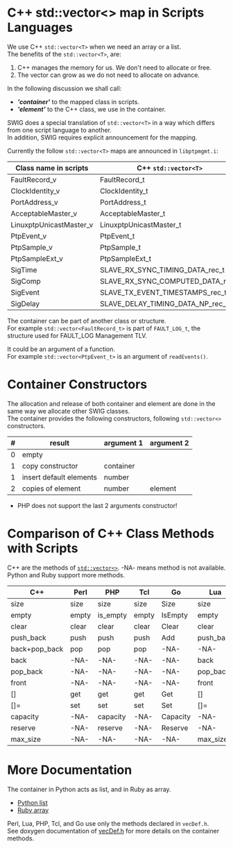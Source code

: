 <!-- SPDX-License-Identifier: GFDL-1.3-no-invariants-or-later
     SPDX-FileCopyrightText: Copyright © 2022 Erez Geva <ErezGeva2@gmail.com> -->
# C++ std::vector<> map in Scripts Languages

We use C++ `std::vector<T>` when we need an array or a list.  
The benefits of the `std::vector<T>`, are:

 1. C++ manages the memory for us. We don't need to allocate or free.
 1. The vector can grow as we do not need to allocate on advance.


In the following discussion we shall call:

  * ***'container'*** to the mapped class in scripts.
  * ***'element'*** to the C++ class, we use in the container.


SWIG does a special translation of `std::vector<T>` in a way which differs from one script language to another.  
In addition, SWIG requires explicit announcement for the mapping.

Currently the follow `std::vector<T>` maps are announced in `libptpmgmt.i`:

|Class name in scripts  |C++ `std::vector<T>`             |header   |
|-----------------------|---------------------------------|---------|
|FaultRecord_v          |FaultRecord_t                    |types.h  |
|ClockIdentity_v        |ClockIdentity_t                  |types.h  |
|PortAddress_v          |PortAddress_t                    |types.h  |
|AcceptableMaster_v     |AcceptableMaster_t               |types.h  |
|LinuxptpUnicastMaster_v|LinuxptpUnicastMaster_t          |types.h  |
|PtpEvent_v             |PtpEvent_t                       |ptp.h    |
|PtpSample_v            |PtpSample_t                      |ptp.h    |
|PtpSampleExt_v         |PtpSampleExt_t                   |ptp.h    |
|SigTime                |SLAVE_RX_SYNC_TIMING_DATA_rec_t  |sigTlvs.h|
|SigComp                |SLAVE_RX_SYNC_COMPUTED_DATA_rec_t|sigTlvs.h|
|SigEvent               |SLAVE_TX_EVENT_TIMESTAMPS_rec_t  |sigTlvs.h|
|SigDelay               |SLAVE_DELAY_TIMING_DATA_NP_rec_t |sigTlvs.h|


The container can be part of another class or structure.  
For example `std::vector<FaultRecord_t>` is part of `FAULT_LOG_t`, the structure used for FAULT_LOG Management TLV.

It could be an argument of a function.  
For example `std::vector<PtpEvent_t>` is an argument of `readEvents()`.

# Container Constructors

The allocation and release of both container and element are done in the same way we allocate other SWIG classes.  
The container provides the following constructors, following `std::vector<>` constructors.

|#  |result                 |argument 1|argument 2|
|---|-----------------------|----------|----------|
|0  |empty                  |          |          |
|1  |copy constructor       |container |          |
|1  |insert default elements|number    |          |
|2  |copies of element      |number    |element   |

* PHP does not support the last 2 arguments constructor!

# Comparison of C++ Class Methods with Scripts  

C++ are the methods of [`std::vector<>`](https://en.cppreference.com/w/cpp/container/vector).
-NA- means method is not available.
Python and Ruby support more methods.

|C++          |Perl |PHP     |Tcl  |Go      |Lua      |Python   |Ruby    |
|-------------|-----|--------|-----|--------|---------|---------|--------|
|size         |size |size    |size |Size    |size     |size     |size    |
|empty        |empty|is_empty|empty|IsEmpty |empty    |empty    |empty?  |
|clear        |clear|clear   |clear|Clear   |clear    |clear    |clear   |
|push_back    |push |push    |push |Add     |push_back|push_back|push    |
|back+pop_back|pop  |pop     |pop  |-NA-    |-NA-     |pop      |pop     |
|back         |-NA- |-NA-    |-NA- |-NA-    |back     |back     |back    |
|pop_back     |-NA- |-NA-    |-NA- |-NA-    |pop_back |pop_back |-NA-    |
|front        |-NA- |-NA-    |-NA- |-NA-    |front    |front    |front   |
|[]           |get  |get     |get  |Get     |[]       |[]       |[]      |
|[]=          |set  |set     |set  |Set     |[]=      |[]=      |[]=     |
|capacity     |-NA- |capacity|-NA- |Capacity|-NA-     |capacity |capacity|
|reserve      |-NA- |reserve |-NA- |Reserve |-NA-     |reserve  |reserve |
|max_size     |-NA- |-NA-    |-NA- |-NA-    |max_size |-NA-     |-NA-    |

# More Documentation

The container in Python acts as list, and in Ruby as array.  

  * [Python list](https://docs.python.org/3/tutorial/datastructures.html)
  * [Ruby array](https://ruby-doc.org/core/Array.html)

Perl, Lua, PHP, Tcl, and Go use only the methods declared in `vecDef.h`.  
See doxygen documentation of [vecDef.h](https://erezgeva.github.io/libptpmgmt/vecDef_8h.html) for more details on the container methods.
